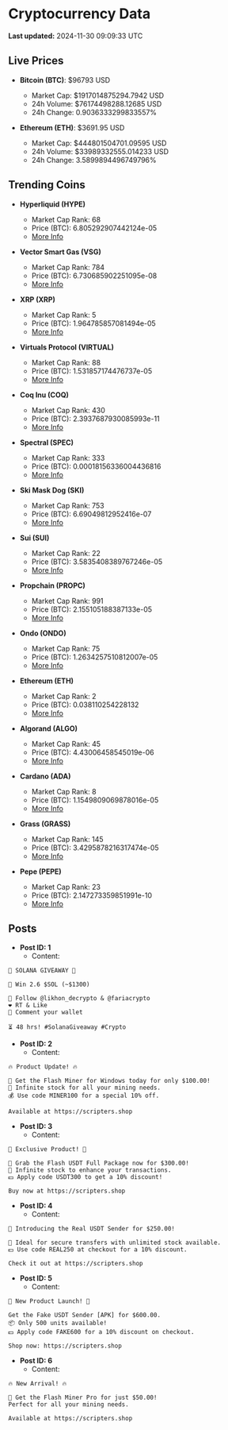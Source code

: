 # Cryptocurrency Data

**Last updated:** 2024-11-30 09:09:33 UTC

## Live Prices
- **Bitcoin (BTC)**: $96793 USD
  - Market Cap: $1917014875294.7942 USD
  - 24h Volume: $76174498288.12685 USD
  - 24h Change: 0.9036333299833557%

- **Ethereum (ETH)**: $3691.95 USD
  - Market Cap: $444801504701.09595 USD
  - 24h Volume: $33989332555.014233 USD
  - 24h Change: 3.5899894496749796%

## Trending Coins
- **Hyperliquid (HYPE)**
  - Market Cap Rank: 68
  - Price (BTC): 6.805292907442124e-05
  - [More Info](https://www.coingecko.com/en/coins/hyperliquid)

- **Vector Smart Gas (VSG)**
  - Market Cap Rank: 784
  - Price (BTC): 6.730685902251095e-08
  - [More Info](https://www.coingecko.com/en/coins/vector-smart-gas)

- **XRP (XRP)**
  - Market Cap Rank: 5
  - Price (BTC): 1.964785857081494e-05
  - [More Info](https://www.coingecko.com/en/coins/xrp)

- **Virtuals Protocol (VIRTUAL)**
  - Market Cap Rank: 88
  - Price (BTC): 1.531857174476737e-05
  - [More Info](https://www.coingecko.com/en/coins/virtual-protocol)

- **Coq Inu (COQ)**
  - Market Cap Rank: 430
  - Price (BTC): 2.3937687930085993e-11
  - [More Info](https://www.coingecko.com/en/coins/coq-inu)

- **Spectral (SPEC)**
  - Market Cap Rank: 333
  - Price (BTC): 0.00018156336004436816
  - [More Info](https://www.coingecko.com/en/coins/spectral)

- **Ski Mask Dog (SKI)**
  - Market Cap Rank: 753
  - Price (BTC): 6.69049812952416e-07
  - [More Info](https://www.coingecko.com/en/coins/ski-mask-dog)

- **Sui (SUI)**
  - Market Cap Rank: 22
  - Price (BTC): 3.5835408389767246e-05
  - [More Info](https://www.coingecko.com/en/coins/sui)

- **Propchain (PROPC)**
  - Market Cap Rank: 991
  - Price (BTC): 2.155105188387133e-05
  - [More Info](https://www.coingecko.com/en/coins/propchain)

- **Ondo (ONDO)**
  - Market Cap Rank: 75
  - Price (BTC): 1.2634257510812007e-05
  - [More Info](https://www.coingecko.com/en/coins/ondo)

- **Ethereum (ETH)**
  - Market Cap Rank: 2
  - Price (BTC): 0.038110254228132
  - [More Info](https://www.coingecko.com/en/coins/ethereum)

- **Algorand (ALGO)**
  - Market Cap Rank: 45
  - Price (BTC): 4.43006458545019e-06
  - [More Info](https://www.coingecko.com/en/coins/algorand)

- **Cardano (ADA)**
  - Market Cap Rank: 8
  - Price (BTC): 1.1549809069878016e-05
  - [More Info](https://www.coingecko.com/en/coins/cardano)

- **Grass (GRASS)**
  - Market Cap Rank: 145
  - Price (BTC): 3.4295878216317474e-05
  - [More Info](https://www.coingecko.com/en/coins/grass)

- **Pepe (PEPE)**
  - Market Cap Rank: 23
  - Price (BTC): 2.147273359851991e-10
  - [More Info](https://www.coingecko.com/en/coins/pepe)

## Posts
- **Post ID: 1**
  - Content:
```
🚀 SOLANA GIVEAWAY 🚀

🎁 Win 2.6 $SOL (~$1300)

🤝 Follow @likhon_decrypto & @fariacrypto
❤️ RT & Like
💬 Comment your wallet

⏳ 48 hrs! #SolanaGiveaway #Crypto
```

- **Post ID: 2**
  - Content:
```
🔥 Product Update! 🔥

🚀 Get the Flash Miner for Windows today for only $100.00!
🔋 Infinite stock for all your mining needs.
💰 Use code MINER100 for a special 10% off.

Available at https://scripters.shop
```

- **Post ID: 3**
  - Content:
```
🎁 Exclusive Product! 🎁

💸 Grab the Flash USDT Full Package now for $300.00!
🎉 Infinite stock to enhance your transactions.
💵 Apply code USDT300 to get a 10% discount!

Buy now at https://scripters.shop
```

- **Post ID: 4**
  - Content:
```
💎 Introducing the Real USDT Sender for $250.00!

💼 Ideal for secure transfers with unlimited stock available.
💵 Use code REAL250 at checkout for a 10% discount.

Check it out at https://scripters.shop
```

- **Post ID: 5**
  - Content:
```
🚀 New Product Launch! 🚀

Get the Fake USDT Sender [APK] for $600.00.
📦 Only 500 units available!
💵 Apply code FAKE600 for a 10% discount on checkout.

Shop now: https://scripters.shop
```

- **Post ID: 6**
  - Content:
```
🔥 New Arrival! 🔥

💸 Get the Flash Miner Pro for just $50.00!
Perfect for all your mining needs.

Available at https://scripters.shop
```

